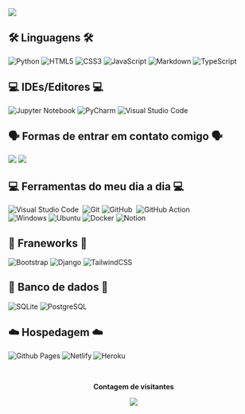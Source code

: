 <img src="https://readme-typing-svg.herokuapp.com/?color=9ac9ff&size=30&center=true&vCenter=true&width=800&lines=Olá,+eu+sou+Lucas+Kawatoko;Tenho+21+anos;Sou+apaixonado+por+tecnologia;Estudante+e+desenvolvedor;Bem-vindo(a)+ao+meu+perfil!+🚀" />

## 🛠️ Linguagens 🛠️

  ![Python](https://img.shields.io/badge/python-3670A0?style=for-the-badge&logo=python&logoColor=ffdd54)
  ![HTML5](https://img.shields.io/badge/html5-%23E34F26.svg?style=for-the-badge&logo=html5&logoColor=white)
  ![CSS3](https://img.shields.io/badge/css3-%231572B6.svg?style=for-the-badge&logo=css3&logoColor=white)
  ![JavaScript](https://img.shields.io/badge/javascript-%23323330.svg?style=for-the-badge&logo=javascript&logoColor=%23F7DF1E)
  ![Markdown](https://img.shields.io/badge/markdown-%23000000.svg?style=for-the-badge&logo=markdown&logoColor=white)
  ![TypeScript](https://img.shields.io/badge/typescript-%23007ACC.svg?style=for-the-badge&logo=typescript&logoColor=white)

## 💻 IDEs/Editores 💻

  ![Jupyter Notebook](https://img.shields.io/badge/jupyter-%23FA0F00.svg?style=for-the-badge&logo=jupyter&logoColor=white)
  ![PyCharm](https://img.shields.io/badge/pycharm-143?style=for-the-badge&logo=pycharm&logoColor=black&color=black&labelColor=green)
  ![Visual Studio Code](https://img.shields.io/badge/Visual%20Studio%20Code-0078d7.svg?style=for-the-badge&logo=visual-studio-code&logoColor=white)

## 🗣️ Formas de entrar em contato comigo 🗣️
 
<a href="https://mail.proton.me/u/1/inbox"><img src="https://img.shields.io/badge/-Gmail-%23333?style=for-the-badge&logo=gmail&logoColor=white" target="_blank"></a>
<a href="https://www.linkedin.com/in/lucaskawatoko/" target="_blank"><img src="https://img.shields.io/badge/-LinkedIn-%230077B5?style=for-the-badge&logo=linkedin&logoColor=white" target="_blank"></a> 

## 💻 Ferramentas do meu dia a dia 💻

  ![Visual Studio Code](https://img.shields.io/badge/-Visual%20Studio%20Code-0D1117?style=for-the-badge&logo=visual-studio-code&logoColor=007ACC&labelColor=0D1117)&nbsp;
  ![Git](https://img.shields.io/badge/git-%23F05033.svg?style=for-the-badge&logo=git&logoColor=white)
  ![GitHub](https://img.shields.io/badge/-GitHub-0D1117?style=for-the-badge&logo=github&labelColor=0D1117)&nbsp;
  ![GitHub Action](https://img.shields.io/badge/GitHub_Actions-2088FF?style=for-the-badge&logo=github-actions&logoColor=white)
  <br>
  ![Windows](https://img.shields.io/badge/Windows-0078D6?style=for-the-badge&logo=windows&logoColor=white)
  ![Ubuntu](https://img.shields.io/badge/Ubuntu-E95420?style=for-the-badge&logo=ubuntu&logoColor=white)
  ![Docker](https://img.shields.io/badge/docker-257bd6?style=for-the-badge&logo=docker&logoColor=white)
  ![Notion](https://img.shields.io/badge/Notion-000000?style=for-the-badge&logo=notion&logoColor=white)

## 🧩 Franeworks 🧩

  ![Bootstrap](https://img.shields.io/badge/bootstrap-%238511FA.svg?style=for-the-badge&logo=bootstrap&logoColor=white)
  ![Django](https://img.shields.io/badge/Django-092E20?style=for-the-badge&logo=django&logoColor=white)
  ![TailwindCSS](https://img.shields.io/badge/tailwindcss-%2338B2AC.svg?style=for-the-badge&logo=tailwind-css&logoColor=white)

## 💾 Banco de dados 💾

  ![SQLite](https://img.shields.io/badge/sqlite-%2307405e.svg?style=for-the-badge&logo=sqlite&logoColor=white)
  ![PostgreSQL](https://img.shields.io/badge/PostgreSQL-316192?style=for-the-badge&logo=postgresql&logoColor=white)

## ☁️ Hospedagem ☁️

  ![Github Pages](https://img.shields.io/badge/github%20pages-121013?style=for-the-badge&logo=github&logoColor=white)
  ![Netlify](https://img.shields.io/badge/netlify-%23000000.svg?style=for-the-badge&logo=netlify&logoColor=#00C7B7)
  ![Heroku](https://img.shields.io/badge/Heroku-430098?style=for-the-badge&logo=heroku&logoColor=white)

<div align="center">
<br><p align="centre"><b>Contagem de visitantes</b></p>  
<p align="center"><img align="center" src="https://profile-counter.glitch.me/{lucaskawatoko}/count.svg"/></p> 
<br></div>

